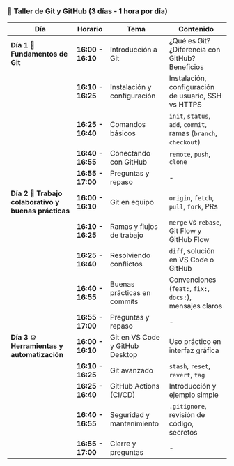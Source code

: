 ### 📌 **Taller de Git y GitHub (3 días - 1 hora por día)**

|**Día**|**Horario**|**Tema**|**Contenido**|
|---|---|---|---|
|**Día 1** 🚀 **Fundamentos de Git**|**16:00 - 16:10**|Introducción a Git|¿Qué es Git? ¿Diferencia con GitHub? Beneficios|
||**16:10 - 16:25**|Instalación y configuración|Instalación, configuración de usuario, SSH vs HTTPS|
||**16:25 - 16:40**|Comandos básicos|`init`, `status`, `add`, `commit`, ramas (`branch`, `checkout`)|
||**16:40 - 16:55**|Conectando con GitHub|`remote`, `push`, `clone`|
||**16:55 - 17:00**|Preguntas y repaso|-|
|**Día 2** 🤝 **Trabajo colaborativo y buenas prácticas**|**16:00 - 16:10**|Git en equipo|`origin`, `fetch`, `pull`, `fork`, PRs|
||**16:10 - 16:25**|Ramas y flujos de trabajo|`merge` vs `rebase`, Git Flow y GitHub Flow|
||**16:25 - 16:40**|Resolviendo conflictos|`diff`, solución en VS Code o GitHub|
||**16:40 - 16:55**|Buenas prácticas en commits|Convenciones (`feat:`, `fix:`, `docs:`), mensajes claros|
||**16:55 - 17:00**|Preguntas y repaso|-|
|**Día 3** ⚙️ **Herramientas y automatización**|**16:00 - 16:10**|Git en VS Code y GitHub Desktop|Uso práctico en interfaz gráfica|
||**16:10 - 16:25**|Git avanzado|`stash`, `reset`, `revert`, `tag`|
||**16:25 - 16:40**|GitHub Actions (CI/CD)|Introducción y ejemplo simple|
||**16:40 - 16:55**|Seguridad y mantenimiento|`.gitignore`, revisión de código, secretos|
||**16:55 - 17:00**|Cierre y preguntas|-|
